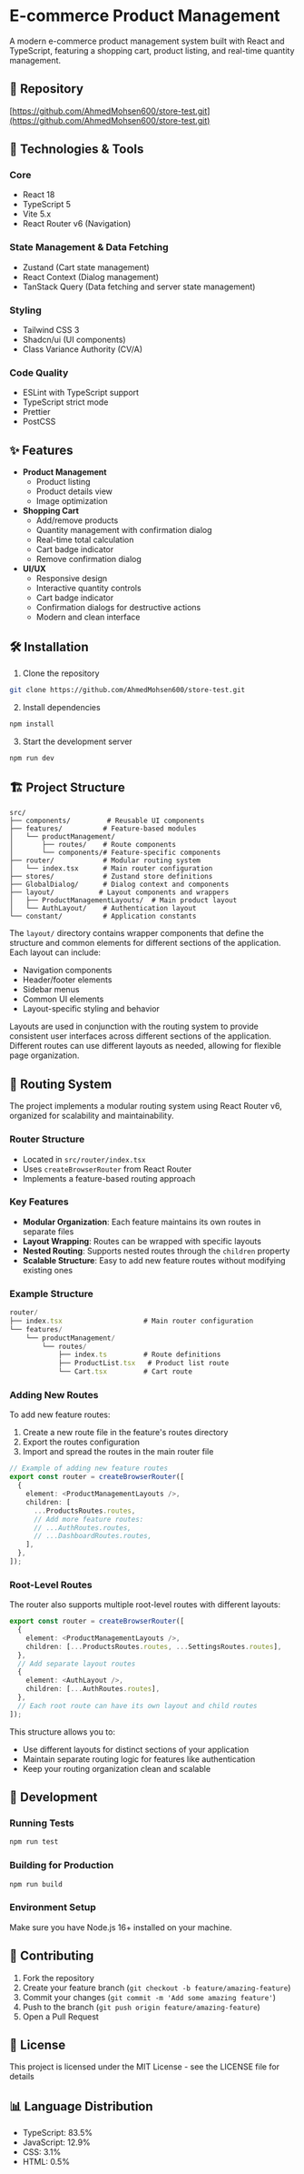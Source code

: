 # E-commerce Product Management

A modern e-commerce product management system built with React and TypeScript, featuring a shopping cart, product listing, and real-time quantity management.

## 🚀 Repository

[https://github.com/AhmedMohsen600/store-test.git](https://github.com/AhmedMohsen600/store-test.git)

## 🚀 Technologies & Tools

### Core

- React 18
- TypeScript 5
- Vite 5.x
- React Router v6 (Navigation)

### State Management & Data Fetching

- Zustand (Cart state management)
- React Context (Dialog management)
- TanStack Query (Data fetching and server state management)

### Styling

- Tailwind CSS 3
- Shadcn/ui (UI components)
- Class Variance Authority (CV/A)

### Code Quality

- ESLint with TypeScript support
- TypeScript strict mode
- Prettier
- PostCSS

## ✨ Features

- **Product Management**
  - Product listing
  - Product details view
  - Image optimization
- **Shopping Cart**
  - Add/remove products
  - Quantity management with confirmation dialog
  - Real-time total calculation
  - Cart badge indicator
  - Remove confirmation dialog
- **UI/UX**
  - Responsive design
  - Interactive quantity controls
  - Cart badge indicator
  - Confirmation dialogs for destructive actions
  - Modern and clean interface

## 🛠️ Installation

1. Clone the repository

```bash
git clone https://github.com/AhmedMohsen600/store-test.git
```

2. Install dependencies

```bash
npm install
```

3. Start the development server

```bash
npm run dev
```

## 🏗️ Project Structure

```
src/
├── components/         # Reusable UI components
├── features/          # Feature-based modules
│   └── productManagement/
│       ├── routes/    # Route components
│       └── components/# Feature-specific components
├── router/            # Modular routing system
│   └── index.tsx      # Main router configuration
├── stores/            # Zustand store definitions
├── GlobalDialog/      # Dialog context and components
├── layout/           # Layout components and wrappers
│   ├── ProductManagementLayouts/  # Main product layout
│   └── AuthLayout/    # Authentication layout
└── constant/          # Application constants
```

The `layout/` directory contains wrapper components that define the structure and common elements for different sections of the application. Each layout can include:

- Navigation components
- Header/footer elements
- Sidebar menus
- Common UI elements
- Layout-specific styling and behavior

Layouts are used in conjunction with the routing system to provide consistent user interfaces across different sections of the application. Different routes can use different layouts as needed, allowing for flexible page organization.

## 🔧️ Routing System

The project implements a modular routing system using React Router v6, organized for scalability and maintainability.

### Router Structure

- Located in `src/router/index.tsx`
- Uses `createBrowserRouter` from React Router
- Implements a feature-based routing approach

### Key Features

- **Modular Organization**: Each feature maintains its own routes in separate files
- **Layout Wrapping**: Routes can be wrapped with specific layouts
- **Nested Routing**: Supports nested routes through the `children` property
- **Scalable Structure**: Easy to add new feature routes without modifying existing ones

### Example Structure

```typescript
router/
├── index.tsx                    # Main router configuration
└── features/
    └── productManagement/
        └── routes/
            ├── index.ts         # Route definitions
            ├── ProductList.tsx   # Product list route
            └── Cart.tsx         # Cart route
```

### Adding New Routes

To add new feature routes:

1. Create a new route file in the feature's routes directory
2. Export the routes configuration
3. Import and spread the routes in the main router file

```typescript
// Example of adding new feature routes
export const router = createBrowserRouter([
  {
    element: <ProductManagementLayouts />,
    children: [
      ...ProductsRoutes.routes,
      // Add more feature routes:
      // ...AuthRoutes.routes,
      // ...DashboardRoutes.routes,
    ],
  },
]);
```

### Root-Level Routes

The router also supports multiple root-level routes with different layouts:

```typescript
export const router = createBrowserRouter([
  {
    element: <ProductManagementLayouts />,
    children: [...ProductsRoutes.routes, ...SettingsRoutes.routes],
  },
  // Add separate layout routes
  {
    element: <AuthLayout />,
    children: [...AuthRoutes.routes],
  },
  // Each root route can have its own layout and child routes
]);
```

This structure allows you to:

- Use different layouts for distinct sections of your application
- Maintain separate routing logic for features like authentication
- Keep your routing organization clean and scalable

## 🔧 Development

### Running Tests

```bash
npm run test
```

### Building for Production

```bash
npm run build
```

### Environment Setup

Make sure you have Node.js 16+ installed on your machine.

## 📝 Contributing

1. Fork the repository
2. Create your feature branch (`git checkout -b feature/amazing-feature`)
3. Commit your changes (`git commit -m 'Add some amazing feature'`)
4. Push to the branch (`git push origin feature/amazing-feature`)
5. Open a Pull Request

## 📜 License

This project is licensed under the MIT License - see the LICENSE file for details

## 📊 Language Distribution

- TypeScript: 83.5%
- JavaScript: 12.9%
- CSS: 3.1%
- HTML: 0.5%
